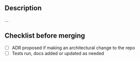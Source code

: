 ## Description

...

## Checklist before merging

- [ ] ADR proposed if making an architectural change to the repo
- [ ] Tests run, docs added or updated as needed

